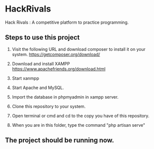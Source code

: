 # HackRivals
Hack Rivals :  A competitive platform to practice programming.

## Steps to use this project
1. Visit the following URL and download composer to install it on your system.
https://getcomposer.org/download/

2. Download and install XAMPP
https://www.apachefriends.org/download.html

3. Start xanmpp

4. Start Apache and MySQL.

5. Import the database in phpmyadmin in xampp server.

6. Clone this repository to your system.

7. Open terminal or cmd and cd to the copy you have of this repository.

8. When you are in this folder, type the command "php artisan serve" 

## The project should be running now.